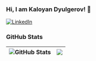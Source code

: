 ### Hi, I am Kaloyan Dyulgerov! 👋

[![LinkedIn](https://img.shields.io/badge/-LinkedIn-0e76a8?style=flat-square&logo=Linkedin&logoColor=white)]([https://www.linkedin.com/in//](https://www.linkedin.com/in/kaloyan-dyulgerov-a550b2150)) 

### GitHub Stats

| <img align="center" src="https://github-readme-stats.vercel.app/api?username=KDyulgerov&count_private=true&show_icons=true&include_all_commits=true&hide_border=true&hide=contribs" alt="GitHub Stats" /> | <img align="center" src="https://github-readme-stats.vercel.app/api/top-langs/?username=KDyulgerov&layout=compact&hide_border=true" /> |
| ------------- | ------------- |
